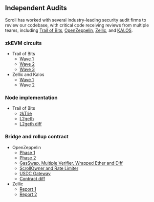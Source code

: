 ## Independent Audits
Scroll has worked with several industry-leading security audit firms to review our codebase, with critical code receiving reviews from multiple teams, including [Trail of Bits](https://www.trailofbits.com/), [OpenZeppelin](https://www.openzeppelin.com/), [Zellic](https://www.zellic.io/), and [KALOS](https://www.kalos.xyz/).

### zkEVM circuits
- Trail of Bits
  - [Wave 1](./zkEVM%20circuits/2023-04-scroll-zkEVM-wave1-securityreview%20(1).pdf)
  - [Wave 2](./zkEVM%20circuits/2023-08-scroll-zkEVM-wave2-securityreview.pdf)
  - [Wave 3](.zkEVM%20circuits/2023-09-scroll-zkEVM-wave3-securityreview.pdf)
- Zellic and Kalos
  - [Wave 1](./zkEVM%20circuits/Scroll%20zkEVM%20-%20Part%201%20-%20Audit%20Report.pdf)
  - [Wave 2](./zkEVM%20circuits/Scroll%20zkEVM%20-%20Part%202%20-%20Audit%20Report.pdf)

### Node implementation
- Trail of Bits
  - [zkTrie](./Node%20implementation/2023-07-scroll-zktrie-securityreview.pdf)
  - [L2geth](./Node%20implementation/2023-08-scrollL2geth-initial-securityreview.pdf)
  - [L2geth diff](./Node%20implementation/2023-08-scrollL2geth-securityreview.pdf)

### Bridge and rollup contract
- OpenZeppelin
  - [Phase 1](https://blog.openzeppelin.com/scroll-layer-1-audit-1)
  - [Phase 2](https://blog.openzeppelin.com/scroll-phase-2-audit)
  - [GasSwap, Multiple Verifier, Wrapped Ether and Diff](https://blog.openzeppelin.com/scroll-gasswap-multiple-verifier-wrapped-ether-and-diff-audit)
  - [ScrollOwner and Rate Limiter](https://blog.openzeppelin.com/scrollowner-and-rate-limiter-audit)
  - [USDC Gateway](https://blog.openzeppelin.com/scroll-usdc-gateway-audit)
  - [Contract diff](https://blog.openzeppelin.com/scroll-diff-audit-report)
- Zellic
  - [Report 1](./Bridge%20and%20rollup%20contract/Scroll%20-%2005.26.23%20Zellic%20Audit%20Report.pdf)
  - [Report 2](./Bridge%20and%20rollup%20contract/Scroll%20-%2009.27.23%20Zellic%20Audit%20Report.pdf)
